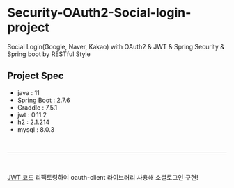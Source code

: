 # Security-OAuth2-Social-login-project
Social Login(Google, Naver, Kakao) with OAuth2 &amp; JWT &amp; Spring Security &amp; Spring boot by RESTful Style


## Project Spec
- java : 11
- Spring Boot : 2.7.6
- Graddle : 7.5.1
- jwt : 0.11.2
- h2 : 2.1.214
- mysql : 8.0.3


<br>
<hr>
<br>

[JWT 코드](https://github.com/OOOIOOOIO/Security-JWT-login-project) 리팩토링하여 oauth-client 라이브러리 사용해 소셜로그인 구현! 
